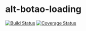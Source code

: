 # alt-botao-loading
[![Build Status](https://secure.travis-ci.org/dsn-nimbus/alt-botao-loading.png?branch=master)](https://travis-ci.org/dsn-nimbus/alt-botao-loading)
[![Coverage Status](https://coveralls.io/repos/dsn-nimbus/alt-botao-loading/badge.svg?branch=master&service=github)](https://coveralls.io/r/dsn-nimbus/alt-botao-loading/?branch=master)

